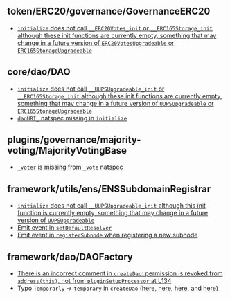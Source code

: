 ## token/ERC20/governance/GovernanceERC20

* [`initialize` does not call `__ERC20Votes_init` or `__ERC165Storage_init` although these init functions are currently empty, something that may change in a future version of `ERC20VotesUpgradeable` or `ERC165StorageUpgradeable`](https://github.com/code-423n4/2023-03-aragon/blob/4db573870aa4e1f40a3381cdd4ec006222e471fe/packages/contracts/src/token/ERC20/governance/GovernanceERC20.sol#L69-L88)

## core/dao/DAO

* [`initialize` does not call `__UUPSUpgradeable_init` or `__ERC165Storage_init` although these init functions are currently empty, something that may change in a future version of `UUPSUpgradeable` or `ERC165StorageUpgradeable`](https://github.com/code-423n4/2023-03-aragon/blob/4db573870aa4e1f40a3381cdd4ec006222e471fe/packages/contracts/src/core/dao/DAO.sol#L110-L118)
* [`daoURI_` natspec missing in `initialize`](https://github.com/code-423n4/2023-03-aragon/blob/4db573870aa4e1f40a3381cdd4ec006222e471fe/packages/contracts/src/core/dao/DAO.sol#L96-L103)

## plugins/governance/majority-voting/MajorityVotingBase

* [`_voter` is missing from `_vote` natspec](https://github.com/code-423n4/2023-03-aragon/blob/4db573870aa4e1f40a3381cdd4ec006222e471fe/packages/contracts/src/plugins/governance/majority-voting/MajorityVotingBase.sol#L444-L447)

## framework/utils/ens/ENSSubdomainRegistrar

* [`initialize` does not call `__UUPSUpgradeable_init` although this init function is currently empty, something that may change in a future version of `UUPSUpgradeable`](https://github.com/code-423n4/2023-03-aragon/blob/4db573870aa4e1f40a3381cdd4ec006222e471fe/packages/contracts/src/framework/utils/ens/ENSSubdomainRegistrar.sol#L58-L69)
* [Emit event in `setDefaultResolver`](https://github.com/code-423n4/2023-03-aragon/blob/4db573870aa4e1f40a3381cdd4ec006222e471fe/packages/contracts/src/framework/utils/ens/ENSSubdomainRegistrar.sol#L103-L107)
* [Emit event in `registerSubnode` when registering a new subnode](https://github.com/code-423n4/2023-03-aragon/blob/4db573870aa4e1f40a3381cdd4ec006222e471fe/packages/contracts/src/framework/utils/ens/ENSSubdomainRegistrar.sol#L86-L95)

## framework/dao/DAOFactory

* [There is an incorrect comment in `createDao`: permission is revoked from `address(this)`, not from `pluginSetupProcessor` at L134](https://github.com/code-423n4/2023-03-aragon/blob/4db573870aa4e1f40a3381cdd4ec006222e471fe/packages/contracts/src/framework/dao/DAOFactory.sol#L134)
* Typo `Temporarly` -> `temporary` in `createDao` ([here](https://github.com/code-423n4/2023-03-aragon/blob/4db573870aa4e1f40a3381cdd4ec006222e471fe/packages/contracts/src/framework/dao/DAOFactory.sol#L84), [here](https://github.com/code-423n4/2023-03-aragon/blob/4db573870aa4e1f40a3381cdd4ec006222e471fe/packages/contracts/src/framework/dao/DAOFactory.sol#L87), [here](https://github.com/code-423n4/2023-03-aragon/blob/4db573870aa4e1f40a3381cdd4ec006222e471fe/packages/contracts/src/framework/dao/DAOFactory.sol#L123-L124), and [here](https://github.com/code-423n4/2023-03-aragon/blob/4db573870aa4e1f40a3381cdd4ec006222e471fe/packages/contracts/src/framework/dao/DAOFactory.sol#L134))
